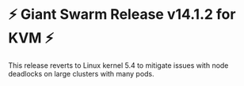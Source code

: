 # :zap: Giant Swarm Release v14.1.2 for KVM :zap:

This release reverts to Linux kernel 5.4 to mitigate issues with node deadlocks on large clusters with many pods.